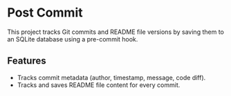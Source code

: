 # Post Commit

This project tracks Git commits and README file versions by saving them to an SQLite database using a pre-commit hook.

## Features
- Tracks commit metadata (author, timestamp, message, code diff).
- Tracks and saves README file content for every commit.
